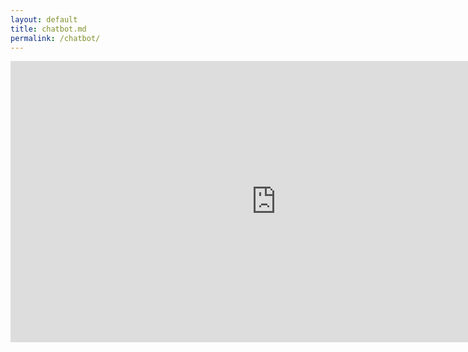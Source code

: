 ```yaml
---
layout: default
title: chatbot.md
permalink: /chatbot/
---
```


<iframe
	src="https://sureserious-advanced-chatbot.hf.space"
	frameborder="0"
	width="850"
	height="450"
></iframe>